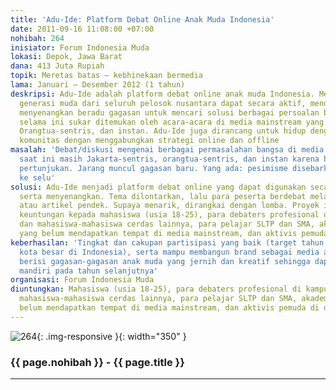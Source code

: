 ```yaml
---
title: 'Adu-Ide: Platform Debat Online Anak Muda Indonesia'
date: 2011-09-16 11:08:00 +07:00
nohibah: 264
inisiator: Forum Indonesia Muda
lokasi: Depok, Jawa Barat
dana: 413 Juta Rupiah
topik: Meretas batas – kebhinekaan bermedia
lama: Januari – Desember 2012 (1 tahun)
deskripsi: Adu-Ide adalah platform debat online anak muda Indonesia. Melalui Adu-Ide,
  generasi muda dari seluruh pelosok nusantara dapat secara aktif, mendalam, serta
  menyenangkan beradu gagasan untuk mencari solusi berbagai persoalan bangsa yang
  selama ini sukar ditemukan oleh acara-acara di media mainstream yang Jakarta-sentris,
  Orangtua-sentris, dan instan. Adu-Ide juga dirancang untuk hidup dengan membangun
  komunitas dengan menggabungkan strategi online dan offline
masalah: 'Debat/diskusi mengenai berbagai permasalahan bangsa di media mainstream
  saat ini masih Jakarta-sentris, orangtua-sentris, dan instan karena hanya untuk
  pertunjukan. Jarang muncul gagasan baru. Yang ada: pesimisme disebarkan dari ibukota
  ke selu'
solusi: Adu-Ide menjadi platform debat online yang dapat digunakan secara aktif, mendalam,
  serta menyenangkan. Tema dilontarkan, lalu para peserta berdebat melalui video singkat
  atau artikel pendek. Supaya menarik, dirangkai dengan lomba. Proyek ini akan memberi
  keuntungan kepada mahasiswa (usia 18-25), para debaters profesional di kampus-kampus
  dan mahasiswa-mahasiswa cerdas lainnya, para pelajar SLTP dan SMA, akademisi muda
  yang belum mendapatkan tempat di media mainstream, dan aktivis pemuda di daerah
keberhasilan: 'Tingkat dan cakupan partisipasi yang baik (target tahun pertama: 10
  kota besar di Indonesia), serta mampu membangun brand sebagai media alternatif yang
  berisi gagasan-gagasan anak muda yang jernih dan kreatif sehingga dapat menjadi
  mandiri pada tahun selanjutnya'
organisasi: Forum Indonesia Muda
diuntungkan: Mahasiswa (usia 18-25), para debaters profesional di kampus-kampus dan
  mahasiswa-mahasiswa cerdas lainnya, para pelajar SLTP dan SMA, akademisi muda yang
  belum mendapatkan tempat di media mainstream, dan aktivis pemuda di daerah
---
```


![264](/static/img/hibahcmb/264.png){: .img-responsive }{: width="350" }

### {{ page.nohibah }} - {{ page.title }}

---
